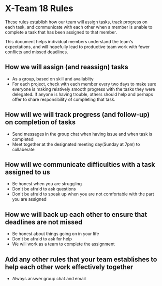 # X-Team 18 Rules

These rules establish how our team will assign tasks,
track progress on each task, and communicate with each other 
when a member is unable to complete a task that has been assigned to that member.

This document helps individual members understand the team's expectations,
and will hopefully lead to productive team work with fewer conflicts
and missed deadlines.

## How we will assign (and reassign) tasks
  * As a group, based on skill and availablity</br>
  * For each project, check with each member every two days to make sure everyone is making relatively smooth progress with the tasks they      were delegated. If anyone is having trouble, others should help and perhaps offer to share responsibility of completing that task.</br> 


## How will we will track progress (and follow-up) on completion of tasks
  * Send messages in the group chat when having issue and when task is completed</br>
  * Meet together at the designated meeting day(Sunday at 7pm) to collaberate</br>

## How will we communicate difficulties with a task assigned to us
  * Be honest when you are struggling</br>
  * Don't be afraid to ask questions</br>
  * Don't be afraid to speak up when you are not comfortable with the part you are assigned</br>


## How we will back up each other to ensure that deadlines are not missed
  * Be honest about things going on in your life</br>
  * Don't be afraid to ask for help</br>
  * We will work as a team to complete the assignment</br>


## Add any other rules that your team establishes to help each other work effectively together
  * Always answer group chat and email</br>


